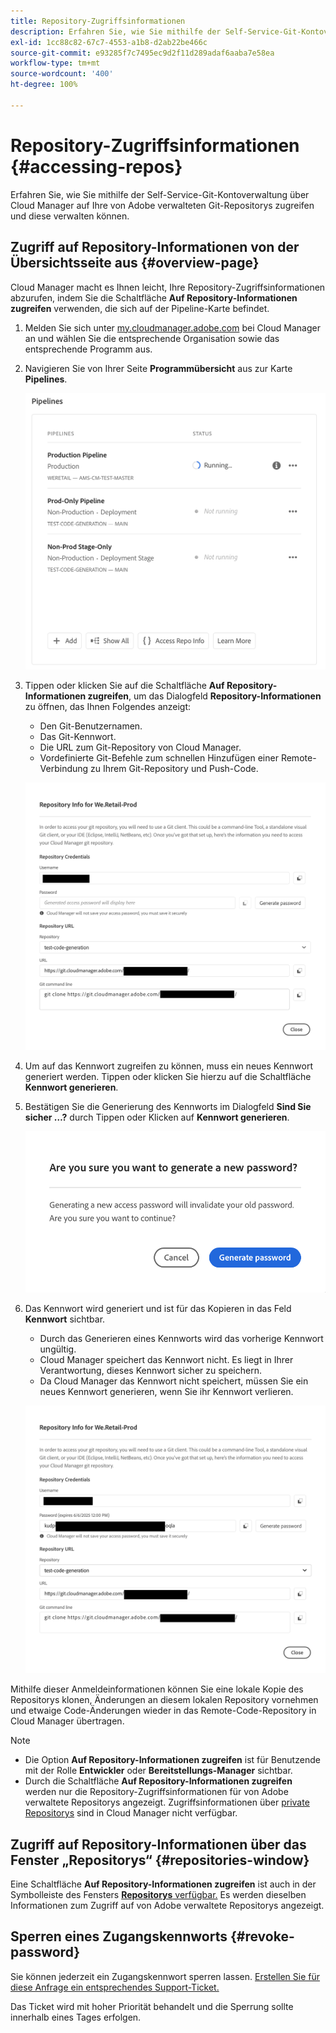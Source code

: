```yaml
---
title: Repository-Zugriffsinformationen
description: Erfahren Sie, wie Sie mithilfe der Self-Service-Git-Kontoverwaltung über Cloud Manager auf Ihre von Adobe verwalteten Git-Repositorys zugreifen und diese verwalten können.
exl-id: 1cc88c82-67c7-4553-a1b8-d2ab22be466c
source-git-commit: e93285f7c7495ec9d2f11d289adaf6aaba7e58ea
workflow-type: tm+mt
source-wordcount: '400'
ht-degree: 100%

---
```


# Repository-Zugriffsinformationen {#accessing-repos}

Erfahren Sie, wie Sie mithilfe der Self-Service-Git-Kontoverwaltung über Cloud Manager auf Ihre von Adobe verwalteten Git-Repositorys zugreifen und diese verwalten können.

## Zugriff auf Repository-Informationen von der Übersichtsseite aus {#overview-page}

Cloud Manager macht es Ihnen leicht, Ihre Repository-Zugriffsinformationen abzurufen, indem Sie die Schaltfläche **Auf Repository-Informationen zugreifen** verwenden, die sich auf der Pipeline-Karte befindet.

1. Melden Sie sich unter [my.cloudmanager.adobe.com](https://my.cloudmanager.adobe.com/) bei Cloud Manager an und wählen Sie die entsprechende Organisation sowie das entsprechende Programm aus.

1. Navigieren Sie von Ihrer Seite **Programmübersicht** aus zur Karte **Pipelines**.

   ![Schaltfläche „Auf Repository-Informationen zugreifen“ auf der Karte „Umgebungen“](assets/pipelines-card.png)

1. Tippen oder klicken Sie auf die Schaltfläche **Auf Repository-Informationen zugreifen**, um das Dialogfeld **Repository-Informationen** zu öffnen, das Ihnen Folgendes anzeigt:

   * Den Git-Benutzernamen.
   * Das Git-Kennwort.
   * Die URL zum Git-Repository von Cloud Manager.
   * Vordefinierte Git-Befehle zum schnellen Hinzufügen einer Remote-Verbindung zu Ihrem Git-Repository und Push-Code.

   ![Fenster „Repository-Informationen“](assets/access-repo-info.png)

1. Um auf das Kennwort zugreifen zu können, muss ein neues Kennwort generiert werden. Tippen oder klicken Sie hierzu auf die Schaltfläche **Kennwort generieren**.

1. Bestätigen Sie die Generierung des Kennworts im Dialogfeld **Sind Sie sicher …?** durch Tippen oder Klicken auf **Kennwort generieren**.

   ![Kennwortgenerierung bestätigen](assets/confirm-password-generation.png)

1. Das Kennwort wird generiert und ist für das Kopieren in das Feld **Kennwort** sichtbar.

   * Durch das Generieren eines Kennworts wird das vorherige Kennwort ungültig.
   * Cloud Manager speichert das Kennwort nicht. Es liegt in Ihrer Verantwortung, dieses Kennwort sicher zu speichern.
   * Da Cloud Manager das Kennwort nicht speichert, müssen Sie ein neues Kennwort generieren, wenn Sie ihr Kennwort verlieren.

   ![Beispiel eines generierten Kennworts](assets/generated-password.png)

Mithilfe dieser Anmeldeinformationen können Sie eine lokale Kopie des Repositorys klonen, Änderungen an diesem lokalen Repository vornehmen und etwaige Code-Änderungen wieder in das Remote-Code-Repository in Cloud Manager übertragen.

>[!NOTE]
>
>* Die Option **Auf Repository-Informationen zugreifen** ist für Benutzende mit der Rolle **Entwickler** oder **Bereitstellungs-Manager** sichtbar.
>* Durch die Schaltfläche **Auf Repository-Informationen zugreifen** werden nur die Repository-Zugriffsinformationen für von Adobe verwaltete Repositorys angezeigt. Zugriffsinformationen über [private Repositorys](private-repositories.md) sind in Cloud Manager nicht verfügbar.

## Zugriff auf Repository-Informationen über das Fenster „Repositorys“ {#repositories-window}

Eine Schaltfläche **Auf Repository-Informationen zugreifen** ist auch in der Symbolleiste des Fensters [**Repositorys** verfügbar.](managing-repositories.md) Es werden dieselben Informationen zum Zugriff auf von Adobe verwaltete Repositorys angezeigt.

## Sperren eines Zugangskennworts {#revoke-password}

Sie können jederzeit ein Zugangskennwort sperren lassen. [Erstellen Sie für diese Anfrage ein entsprechendes Support-Ticket.](https://experienceleague.adobe.com/?lang=de?support-solution=Experience+Manager&amp;support-tab=home#support)

Das Ticket wird mit hoher Priorität behandelt und die Sperrung sollte innerhalb eines Tages erfolgen.
